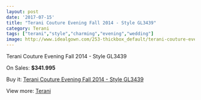 ```yaml
---
layout: post
date: '2017-07-15'
title: "Terani Couture Evening Fall 2014 - Style GL3439"
category: Terani
tags: ["terani","style","charming","evening","wedding"]
image: http://www.idealgown.com/253-thickbox_default/terani-couture-evening-fall-2014-style-gl3439.jpg
---
```

Terani Couture Evening Fall 2014 - Style GL3439

On Sales: **$341.995**
<a href="https://www.idealgown.com/en/terani/83-terani-couture-evening-fall-2014-style-gl3439.html"><amp-img layout="responsive" width="600" height="600" src="//www.idealgown.com/253-thickbox_default/terani-couture-evening-fall-2014-style-gl3439.jpg" alt="Terani Couture Evening Fall 2014 - Style GL3439 0" /></a>
<a href="https://www.idealgown.com/en/terani/83-terani-couture-evening-fall-2014-style-gl3439.html"><amp-img layout="responsive" width="600" height="600" src="//www.idealgown.com/256-thickbox_default/terani-couture-evening-fall-2014-style-gl3439.jpg" alt="Terani Couture Evening Fall 2014 - Style GL3439 1" /></a>
<a href="https://www.idealgown.com/en/terani/83-terani-couture-evening-fall-2014-style-gl3439.html"><amp-img layout="responsive" width="600" height="600" src="//www.idealgown.com/255-thickbox_default/terani-couture-evening-fall-2014-style-gl3439.jpg" alt="Terani Couture Evening Fall 2014 - Style GL3439 2" /></a>
<a href="https://www.idealgown.com/en/terani/83-terani-couture-evening-fall-2014-style-gl3439.html"><amp-img layout="responsive" width="600" height="600" src="//www.idealgown.com/254-thickbox_default/terani-couture-evening-fall-2014-style-gl3439.jpg" alt="Terani Couture Evening Fall 2014 - Style GL3439 3" /></a>

Buy it: [Terani Couture Evening Fall 2014 - Style GL3439](https://www.idealgown.com/en/terani/83-terani-couture-evening-fall-2014-style-gl3439.html "Terani Couture Evening Fall 2014 - Style GL3439")

View more: [Terani](https://www.idealgown.com/en/4-terani "Terani")